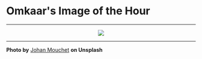 # Omkaar's Image of the Hour

---

<div align="center">

<a href="https://unsplash.com/photos/man-relaxes-on-a-bed-gazing-at-a-city-view-ZLqN8Sv56h0">
  <img src="https://images.unsplash.com/photo-1751004511123-5c7de30505ec?crop=entropy&cs=tinysrgb&fit=max&fm=jpg&ixid=M3w3NjA2Nzh8MHwxfHJhbmRvbXx8fHx8fHx8fDE3NTUzMDYwMDB8&ixlib=rb-4.1.0&q=80&w=1080" style="max-width:100%; height:auto;">
</a>



</div>

---

**Photo by** [Johan Mouchet](https://unsplash.com/@johanmouchet) **on Unsplash**
